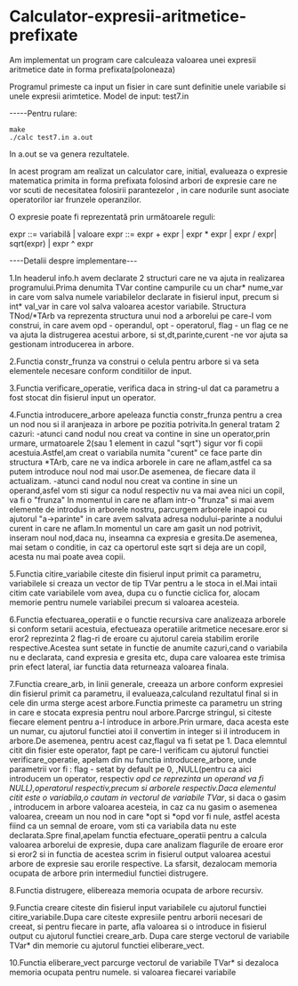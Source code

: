 # Calculator-expresii-aritmetice-prefixate
Am implementat un program care calculeaza valoarea unei expresii aritmetice date in forma prefixata(poloneaza)

Programul primeste ca input un fisier in care sunt definitie unele variabile si unele expresii arimtetice.
Model de input: test7.in

-----Pentru rulare:


    make
    ./calc test7.in a.out
    
In a.out se va genera rezultatele.    

In acest program am realizat un calculator care, initial, evalueaza o expresie matematica primita in forma prefixata folosind arbori de expresie care ne vor scuti de necesitatea folosirii parantezelor , in care nodurile sunt asociate operatorilor iar frunzele operanzilor.

O expresie poate fi reprezentată prin următoarele reguli:


expr ::= variabilă | valoare
expr ::= expr + expr | expr * expr | expr / expr| sqrt(expr) | expr ^ expr


----Detalii despre implementare---

1.In headerul info.h avem declarate 2 structuri care ne va ajuta
in realizarea programului.Prima denumita TVar contine campurile cu un 
char* nume_var in care vom salva numele variabilelor declarate
in fisierul input, precum si int* val_var in care vol salva 
valoarea acestor variabile. Structura TNod/*TArb va reprezenta
structura unui nod a arborelui pe care-l vom construi, in care
avem opd - operandul, opt - operatorul, flag - un flag ce ne
va ajuta la distrugerea acestui arbore, si st,dt,parinte,curent -ne vor ajuta sa gestionam introducerea in arbore.

2.Functia constr_frunza va construi o celula pentru arbore si va 
seta elementele necesare conform conditiilor de input.

3.Functia verificare_operatie, verifica daca in string-ul dat ca
parametru a fost stocat din fisierul input un operator.

4.Functia introducere_arbore apeleaza functia constr_frunza 
pentru a crea un nod nou si il aranjeaza in arbore pe pozitia 
potrivita.In general tratam 2 cazuri:
-atunci cand nodul nou creat va contine in sine un operator,prin 
urmare, urmatoarele 2(sau 1 element in cazul "sqrt") sigur vor 
fi copii acestuia.Astfel,am creat o variabila numita "curent" ce 
face parte din structura *TArb, care ne va indica arborele in 
care ne aflam,astfel ca sa putem introduce noul nod mai usor.De 
asemenea, de fiecare data il actualizam.
-atunci cand nodul nou creat va contine in sine un operand,asfel 
vom sti sigur ca nodul respectiv nu va mai avea nici un copil,
va fi o "frunza"
In momentul in care ne aflam intr-o "frunza" si mai avem 
elemente de introdus in arborele nostru, parcurgem arborele 
inapoi cu ajutorul "a->parinte" in care avem salvata adresa 
nodului-parinte a nodului curent in care ne aflam.In momentul un 
care am gasit un nod potrivit, inseram noul nod,daca nu, 
inseamna ca expresia e gresita.De asemenea, mai setam o 
conditie, in caz ca opertorul este sqrt si deja are un copil,
acesta nu mai poate avea copii.

5.Functia citire_variabile citeste din fisierul input primit ca 
parametru, variabilele si creaza un vector de tip TVar pentru a 
le stoca in el.Mai intaii citim cate variabilele vom avea, dupa 
cu o functie ciclica for, alocam memorie pentru numele 
variabilei precum si valoarea acesteia.

6.Functia efectuarea_operatii e o functie recursiva care 
analizeaza arborele si conform setarii acestuia, efectueaza 
operatiile aritmetice necesare.eror si eror2 reprezinta 2 
flag-ri de eroare cu ajutorul careia stabilim erorile 
respective.Acestea sunt setate in functie de anumite cazuri,cand 
o variabila nu e declarata, cand expresia e gresita etc, dupa 
care valoarea este trimisa prin efect lateral, iar functia data 
returneaza valoarea finala.

7.Functia creare_arb, in linii generale, creeaza un arbore 
conform expresiei din fisierul primit ca parametru, il 
evalueaza,calculand rezultatul final si in cele din urma sterge 
acest arbore.Functia primeste ca parametru un string in care e 
stocata expresia pentru noul arbore.Parcrge stringul, si citeste 
fiecare element pentru a-l introduce in arbore.Prin urmare, daca 
acesta este un numar, cu ajutorul functiei atoi il convertim in 
integer si il introducem in arbore.De asemenea, pentru acest 
caz,flagul va fi setat pe 1. Daca elemntul citit din fisier este 
operator, fapt pe care-l verificam cu ajutorul functiei 
verificare_operatie, apelam din nu functia introducere_arbore, 
unde parametrii vor fi : flag - setat by default pe 0, 
,NULL(pentru ca aici introducem un operator, respectiv *opd ce 
reprezinta un operand va fi NULL),operatorul respectiv,precum si 
arborele respectiv.Daca elementul citit este o variabila,o 
cautam in vectorul de variabile TVar*, si daca o gasim , 
introducem in arbore valoarea acesteia, in caz ca nu gasim o 
asemenea valoarea, creeam un nou nod in care *opt si *opd vor fi 
nule, astfel acesta fiind ca un semnal de eroare, vom sti ca 
variabila data nu este declarata.Spre final,apelam functia 
efectuare_operatii pentru a calcula valoarea arborelui de 
expresie, dupa care analizam flagurile de eroare eror si eror2 
si in functia de acestea scrim in fisierul output valoarea 
acestui arbore de expresie sau erorile respective. La sfarsit, 
dezalocam memoria ocupata de arbore prin intermediul functiei 
distrugere.

8.Functia distrugere, elibereaza memoria ocupata de arbore 
recursiv.

9.Functia creare citeste din fisierul input variabilele cu 
ajutorul functiei citire_variabile.Dupa care citeste expresiile 
pentru arborii necesari de creeat, si pentru fiecare in parte, 
afla valoarea si o introduce in fisierul output cu ajutorul 
functiei creare_arb. Dupa care sterge vectorul de variabile 
TVar* din memorie cu ajutorul functiei eliberare_vect.

10.Functia eliberare_vect parcurge vectorul de variabile TVar* si 
dezaloca memoria ocupata pentru numele. si valoarea fiecarei 
variabile
